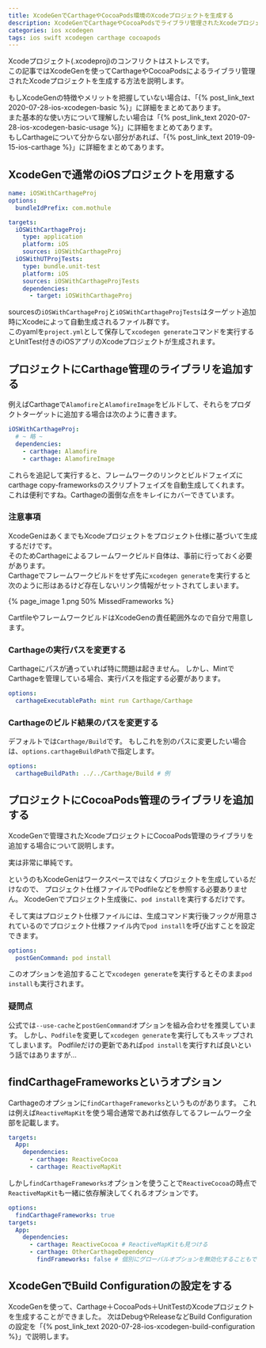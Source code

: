```yaml
---
title: XcodeGenでCarthageやCocoaPods環境のXcodeプロジェクトを生成する
description: XcodeGenでCarthageやCocoaPodsでライブラリ管理されたXcodeプロジェクトを生成する流れを説明します。
categories: ios xcodegen
tags: ios swift xcodegen carthage cocoapods
---
```

Xcodeプロジェクト(.xcodeproj)のコンフリクトはストレスです。  
この記事ではXcodeGenを使ってCarthageやCocoaPodsによるライブラリ管理されたXcodeプロジェクトを生成する方法を説明します。

もしXcodeGenの特徴やメリットを把握していない場合は、「{% post_link_text 2020-07-28-ios-xcodegen-basic %}」に詳細をまとめてあります。  
また基本的な使い方について理解したい場合は「{% post_link_text 2020-07-28-ios-xcodegen-basic-usage %}」に詳細をまとめてあります。  
もしCarthageについて分からない部分があれば、「{% post_link_text 2019-09-15-ios-carthage %}」に詳細をまとめてあります。



## XcodeGenで通常のiOSプロジェクトを用意する

```yml
name: iOSWithCarthageProj
options:
  bundleIdPrefix: com.mothule

targets:
  iOSWithCarthageProj:
    type: application
    platform: iOS
    sources: iOSWithCarthageProj
  iOSWithUTProjTests:
    type: bundle.unit-test
    platform: iOS
    sources: iOSWithCarthageProjTests
    dependencies:
      - target: iOSWithCarthageProj
```

sourcesの`iOSWithCarthageProj`と`iOSWithCarthageProjTests`はターゲット追加時にXcodeによって自動生成されるファイル群です。  
このyamlを`project.yml`として保存して`xcodegen generate`コマンドを実行するとUnitTest付きのiOSアプリのXcodeプロジェクトが生成されます。


## プロジェクトにCarthage管理のライブラリを追加する

例えばCarthageで`Alamofire`と`AlamofireImage`をビルドして、それらをプロダクトターゲットに追加する場合は次のように書きます。

```yml
iOSWithCarthageProj:
  # ~ 略 ~
  dependencies:
    - carthage: Alamofire
    - carthage: AlamofireImage
```

これらを追記して実行すると、フレームワークのリンクとビルドフェイズにcarthage copy-frameworksのスクリプトフェイズを自動生成してくれます。  
これは便利ですね。Carthageの面倒な点をキレイにカバーできています。

### 注意事項
XcodeGenはあくまでもXcodeプロジェクトをプロジェクト仕様に基づいて生成するだけです。  
そのためCarthageによるフレームワークビルド自体は、事前に行っておく必要があります。  
Carthageでフレームワークビルドをせず先に`xcodegen generate`を実行すると次のように形はあるけど存在しないリンク情報がセットされてしまいます。

{% page_image 1.png 50% MissedFrameworks %}

CartfileやフレームワークビルドはXcodeGenの責任範囲外なので自分で用意します。

### Carthageの実行パスを変更する

Carthageにパスが通っていれば特に問題は起きません。
しかし、MintでCarthageを管理している場合、実行パスを指定する必要があります。

```yml
options:
  carthageExecutablePath: mint run Carthage/Carthage
```

### Carthageのビルド結果のパスを変更する

デフォルトでは`Carthage/Build`です。
もしこれを別のパスに変更したい場合は、`options.carthageBuildPath`で指定します。

```yml
options:
  carthageBuildPath: ../../Carthage/Build # 例
```

## プロジェクトにCocoaPods管理のライブラリを追加する

XcodeGenで管理されたXcodeプロジェクトにCocoaPods管理のライブラリを追加する場合について説明します。

実は非常に単純です。

というのもXcodeGenはワークスペースではなくプロジェクトを生成しているだけなので、
プロジェクト仕様ファイルでPodfileなどを参照する必要ありません。
XcodeGenでプロジェクト生成後に、`pod install`を実行するだけです。

そして実はプロジェクト仕様ファイルには、生成コマンド実行後フックが用意されているのでプロジェクト仕様ファイル内で`pod install`を呼び出すことを設定できます。

```yml
options:
  postGenCommand: pod install
```

このオプションを追加することで`xcodegen generate`を実行するとそのまま`pod install`も実行されます。

### 疑問点
公式では`--use-cache`と`postGenCommand`オプションを組み合わせを推奨しています。
しかし、`Podfile`を変更して`xcodegen generate`を実行してもスキップされてしまいます。
Podfileだけの更新であれば`pod install`を実行すれば良いという話ではありますが…

## findCarthageFrameworksというオプション

Carthageのオプションに`findCarthageFrameworks`というものがあります。
これは例えば`ReactiveMapKit`を使う場合通常であれば依存してるフレームワーク全部を記載します。

```yml
targets:
  App:
    dependencies:
      - carthage: ReactiveCocoa
      - carthage: ReactiveMapKit
```

しかし`findCarthageFrameworks`オプションを使うことで`ReactiveCocoa`の時点で`ReactiveMapKit`も一緒に依存解決してくれるオプションです。

```yml
options:
  findCarthageFrameworks: true
targets:
  App:
    dependencies:
      - carthage: ReactiveCocoa # ReactiveMapKitも見つける
      - carthage: OtherCarthageDependency
        findFrameworks: false # 個別にグローバルオプションを無効化することもできる
```

## XcodeGenでBuild Configurationの設定をする
XcodeGenを使って、Carthage＋CocoaPods＋UnitTestのXcodeプロジェクトを生成することができました。
次はDebugやReleaseなどBuild Configurationの設定を「{% post_link_text 2020-07-28-ios-xcodegen-build-configuration %}」で説明します。
